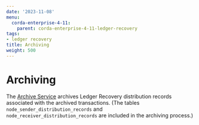 ```yaml
---
date: '2023-11-08'
menu:
  corda-enterprise-4-11:
    parent: corda-enterprise-4-11-ledger-recovery
tags:
- ledger recovery
title: Archiving
weight: 500
---
```


# Archiving

The [Archive Service](../../../tools/archiving-service/archiving-service-index.md) archives Ledger Recovery distribution
records associated with the archived transactions. (The tables `node_sender_distribution_records` and `node_receiver_distribution_records`
are included in the archiving process.)
